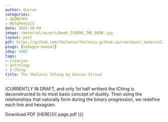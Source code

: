 ```yaml
---
author: duncan
categories:
- GEOMETRY
- METAPHYSICS
date: 2021-10-04
image: /material/assets/book_ICHING_THE_BOOK.jpg
layout: post
pdf: https://github.com/tholonia/tholonia.github.io/raw/main/_material/assets/book_ICHING_THE_BOOK.zip
ptags: [nokwgen-manual]
jday: 3465
tags:
- creation
- astrology
- I-Ching
title: The Tholonic IChing by Duncan Stroud
---
```


(CURRENTLY IN DRAFT, and only 1st half written) the IChing is deconstructed to its most basic concept of duality. Then using the relationships that naturally form during the binary progression, we redefine each line and hexagram.

<!--more-->

Download PDF  [HERE]({{ page.pdf }})